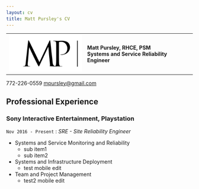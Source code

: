 ```yaml
---
layout: cv
title: Matt Pursley's CV
---
```


<table>
  <tr>
    <th><img src="assets/matt pursley resume logo v2 cropped.png" width="200"></th>
    <th><div align="left"><b>Matt Pursley</b>, RHCE, PSM <br>Systems and Service Reliability Engineer</div></th> 
  </tr>
</table>

772-226-0559
<a href="mpursley@gmail.com">mpursley@gmail.com</a>
  

## Professional Experience

### __Sony Interactive Entertainment, Playstation__
```Nov 2016 - Present``` : _SRE - Site Reliability Engineer_

* Systems and Service Monitoring and Reliability
  * sub item1
  * sub item2
* Systems and Infrastructure Deployment
  * test mobile edit
* Team and Project Management
  * test2 mobile edit
